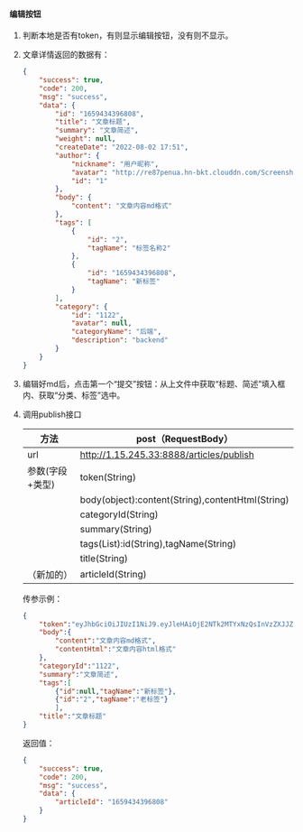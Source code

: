 #### 编辑按钮

1. 判断本地是否有token，有则显示编辑按钮，没有则不显示。

2. 文章详情返回的数据有：

   ```json
   {
       "success": true,
       "code": 200,
       "msg": "success",
       "data": {
           "id": "1659434396808",
           "title": "文章标题",
           "summary": "文章简述",
           "weight": null,
           "createDate": "2022-08-02 17:51",
           "author": {
               "nickname": "用户昵称",
               "avatar": "http://re87penua.hn-bkt.clouddn.com/Screenshot%202022-06-29%20223907.png",
               "id": "1"
           },
           "body": {
               "content": "文章内容md格式"
           },
           "tags": [
               {
                   "id": "2",
                   "tagName": "标签名称2"
               },
               {
                   "id": "1659434396808",
                   "tagName": "新标签"
               }
           ],
           "category": {
               "id": "1122",
               "avatar": null,
               "categoryName": "后端",
               "description": "backend"
           }
       }
   }
   ```

3. 编辑好md后，点击第一个“提交”按钮：从上文件中获取“标题、简述”填入框内、获取“分类、标签”选中。

4. 调用publish接口

   | 方法            | post（RequestBody）                              |
   | --------------- | ------------------------------------------------ |
   | url             | http://1.15.245.33:8888/articles/publish         |
   | 参数(字段+类型) | token(String)                                    |
   |                 | body(object):content(String),contentHtml(String) |
   |                 | categoryId(String)                               |
   |                 | summary(String)                                  |
   |                 | tags(List<object>):id(String),tagName(String)    |
   |                 | title(String)                                    |
   | （新加的）      | articleId(String)                                |

   传参示例：

   ```json
   {
       "token":"eyJhbGciOiJIUzI1NiJ9.eyJleHAiOjE2NTk2MTYxNzQsInVzZXJJZCI6MSwiaWF0IjoxNjU5MzU2OTc0fQ.hlbFl16EoyV6ZlQNgYMmuz3wfIpC_SaAN3HNLgQUejk",
       "body":{
           "content":"文章内容md格式",
           "contentHtml":"文章内容html格式"
       },
       "categoryId":"1122",
       "summary":"文章简述",
       "tags":[
           {"id":null,"tagName":"新标签"},
           {"id":"2","tagName":"老标签"}
           ],
       "title":"文章标题"
   }
   ```

   返回值：

   ```json
   {
       "success": true,
       "code": 200,
       "msg": "success",
       "data": {
           "articleId": "1659434396808"
       }
   }
   ```

   

   

   

   

   

